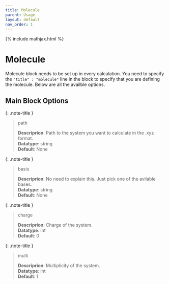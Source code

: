 ```yaml
---
title: Molecule
parent: Usage
layout: default
nav_order: 1
---
```

{% include mathjax.html %}

# Molecule

Molecule block needs to be set up in every calculation. You need to specify the `"title" : "molecule"` line in the block to specify that you are defining the molecule. Below are all the availble options.

## Main Block Options

{: .note-title }
> path
>
> __Descriprion__: Path to the system you want to calculate in the .xyz format.<br>
> __Datatype__: string<br>
> __Default__: None

{: .note-title }
> basis
>
> __Descriprion__: No need to explain this. Just pick one of the avilable bases.<br>
> __Datatype__: string<br>
> __Default__: None

{: .note-title }
> charge
>
> __Descriprion__: Charge of the system.<br>
> __Datatype__: int<br>
> __Default__: 0

{: .note-title }
> multi
>
> __Descriprion__: Multiplicity of the system.<br>
> __Datatype__: int<br>
> __Default__: 1
